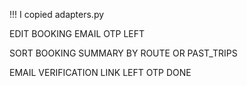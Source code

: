 !!! I copied adapters.py 

EDIT BOOKING EMAIL OTP LEFT

SORT BOOKING SUMMARY BY ROUTE OR PAST_TRIPS

EMAIL VERIFICATION LINK LEFT OTP DONE
